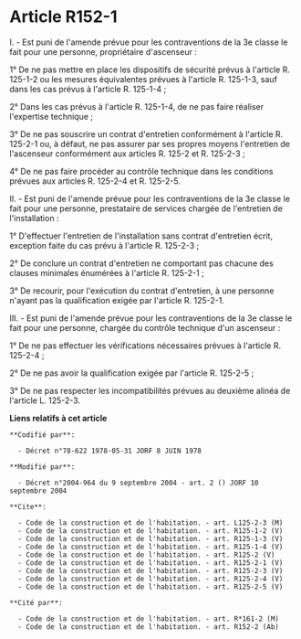 # Article R152-1

I. - Est puni de l'amende prévue pour les contraventions de la 3e classe le fait pour une personne, propriétaire
d'ascenseur :

1° De ne pas mettre en place les dispositifs de sécurité prévus à l'article R. 125-1-2 ou les mesures équivalentes prévues à
l'article R. 125-1-3, sauf dans les cas prévus à l'article R. 125-1-4 ;

2° Dans les cas prévus à l'article R. 125-1-4, de ne pas faire réaliser l'expertise technique ;

3° De ne pas souscrire un contrat d'entretien conformément à l'article R. 125-2-1 ou, à défaut, ne pas assurer par ses
propres moyens l'entretien de l'ascenseur conformément aux articles R. 125-2 et R. 125-2-3 ;

4° De ne pas faire procéder au contrôle technique dans les conditions prévues aux articles R. 125-2-4 et R. 125-2-5.

II. - Est puni de l'amende prévue pour les contraventions de la 3e classe le fait pour une personne, prestataire de services
chargée de l'entretien de l'installation :

1° D'effectuer l'entretien de l'installation sans contrat d'entretien écrit, exception faite du cas prévu à l'article R.
125-2-3 ;

2° De conclure un contrat d'entretien ne comportant pas chacune des clauses minimales énumérées à l'article R. 125-2-1 ;

3° De recourir, pour l'exécution du contrat d'entretien, à une personne n'ayant pas la qualification exigée par l'article R.
125-2-1.

III. - Est puni de l'amende prévue pour les contraventions de la 3e classe le fait pour une personne, chargée du contrôle
technique d'un ascenseur :

1° De ne pas effectuer les vérifications nécessaires prévues à l'article R. 125-2-4 ;

2° De ne pas avoir la qualification exigée par l'article R. 125-2-5 ;

3° De ne pas respecter les incompatibilités prévues au deuxième alinéa de l'article L. 125-2-3.

**Liens relatifs à cet article**

	**Codifié par**:

	  - Décret n°78-622 1978-05-31 JORF 8 JUIN 1978

	**Modifié par**:

	  - Décret n°2004-964 du 9 septembre 2004 - art. 2 () JORF 10 septembre 2004

	**Cite**:

	  - Code de la construction et de l'habitation. - art. L125-2-3 (M)
	  - Code de la construction et de l'habitation. - art. R125-1-2 (V)
	  - Code de la construction et de l'habitation. - art. R125-1-3 (V)
	  - Code de la construction et de l'habitation. - art. R125-1-4 (V)
	  - Code de la construction et de l'habitation. - art. R125-2 (V)
	  - Code de la construction et de l'habitation. - art. R125-2-1 (V)
	  - Code de la construction et de l'habitation. - art. R125-2-3 (V)
	  - Code de la construction et de l'habitation. - art. R125-2-4 (V)
	  - Code de la construction et de l'habitation. - art. R125-2-5 (V)

	**Cité par**:

	  - Code de la construction et de l'habitation. - art. R*161-2 (M)
	  - Code de la construction et de l'habitation. - art. R152-2 (Ab)
